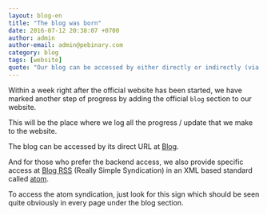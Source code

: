 ```yaml
---
layout: blog-en
title: "The blog was born"
date: 2016-07-12 20:38:07 +0700
author: admin
author-email: admin@pebinary.com
category: blog
tags: [website]
quote: "Our blog can be accessed by either directly or indirectly (via atom)"
---
```

Within a week right after the official website has been started, we have marked another step of progress by adding the official `blog` section to our website.

This will be the place where we log all the progress / update that we make to the website.

<!--more-->

The blog can be accessed by its direct URL at [Blog].

And for those who prefer the backend access, we also provide specific access at [Blog RSS] (Really Simple Syndication) in an XML based standard called [atom].

To access the atom syndication, just look for this sign [<i class="pe-rss icon-rss"></i>] which should be seen quite obviously in every page under the blog section.

[Blog]: /blog/
[Blog RSS]: /blog/atom.xml
[atom]: http://atomenabled.org
[<i class="pe-rss icon-rss"></i>]: /blog/atom.xml
